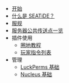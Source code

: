 - [开始](/index.md)
- [什么是 SEATiDE？](/seatide.md)
- [服规](/rules.md)
- [服务器公共传送点一览](/warps.md)
- 插件使用
    - [圈地教程](/plugin-tutorial/claim.md)
    - [玩家指令列表](/plugin-tutorial/player-commands.md)
- 管理
    - [LuckPerms 基础](/luckperms/main.md)
    - [Nucleus 基础](/nucleus/main.md)